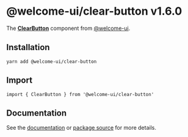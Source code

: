 # @welcome-ui/clear-button v1.6.0
  
The **[ClearButton](http://welcome-ui.com/components/clear-button)** component from [@welcome-ui](http://welcome-ui.com).

## Installation

    yarn add @welcome-ui/clear-button

## Import

    import { ClearButton } from '@welcome-ui/clear-button'

## Documentation

See the [documentation](http://welcome-ui.com/components/clear-button) or [package source](https://github.com/WTTJ/welcome-ui/tree/v1.6.0/packages/ClearButton) for more details.
